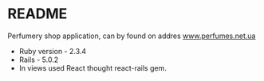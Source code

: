 # README

Perfumery shop application, can by found on addres www.perfumes.net.ua

* Ruby version - 2.3.4
* Rails - 5.0.2
* In views used React thought react-rails gem.
